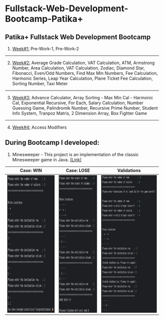 # Fullstack-Web-Development-Bootcamp-Patika+
## Patika+ Fullstack Web Development Bootcamp

1. [Week#1:](https://github.com/wvazabi/Fullstack-Web-Development-Bootcamp-Patika-/tree/main/Week%20%231) Pre-Work-1, Pre-Work-2
------------------------------------------------------------------------------------------------
2. [Week#2:](https://github.com/wvazabi/Fullstack-Web-Development-Bootcamp-Patika-/tree/main/Week%20%232) Average Grade Calculation, VAT Calculation, ATM, Armstrong Number, Area Calculation, VAT Calculation, Zodiac, Diamond Star, Fibonacci, Even/Odd Numbers, Find Max Min Numbers, Fee Calculation, Harmonic Series, Leap Year Calculation, Plane Ticket Fee Calculation, Sorting Number, Taxi Meter
------------------------------------------------------------------------------------------------
3. [Week#3:](https://github.com/wvazabi/Fullstack-Web-Development-Bootcamp-Patika-/tree/main/Week%20%233) Advance Calculator, Array Sorting - Max Min Cal - Harmonic Cal, Exponential Recursive, For Each, Salary Calculation, Number Guessing Game, Palindromik Number, Recursive Prime Number, Student Info System, Tranpoz Matris, 2 Dimension Array, Box Fighter Game
---
4. [Week#4:](https://github.com/wvazabi/Fullstack-Web-Development-Bootcamp-Patika-/tree/main/Week%20%234) Access Modifiers

## During Bootcamp I developed:

1. Minesweeper - This project is an implementation of the classic Minesweeper game in Java. [(Link)](https://github.com/wvazabi/MineSweeper)

| Case: WIN   | Case: LOSE       | Validations    |
| ----------- | ---------------- | -------------- |
| <img src="https://github.com/wvazabi/MineSweeper/blob/main/MineSweeper%20Images/Image%20%232.png" weight="300" height="450"> | <img src="https://github.com/wvazabi/MineSweeper/blob/main/MineSweeper%20Images/Image%20%231.png" weight="300" height="450"> | <img src="https://github.com/wvazabi/MineSweeper/blob/main/MineSweeper%20Images/Image%20%233.png" weight="300" height="450"> |


